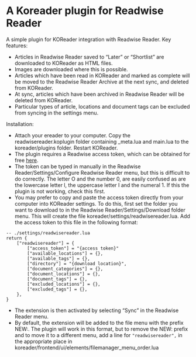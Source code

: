 # A Koreader plugin for Readwise Reader
A simple plugin for KOReader integration with Readwise Reader.
Key features:
- Articles in Readwise Reader saved to “Later” or “Shortlist” are downloaded to KOReader as HTML files.
- Images are downloaded where this is possible.
- Articles which have been read in KOReader and marked as complete will be moved to the Readwise Reader Archive at the next sync, and deleted from KOReader.
- At sync, articles which have been archived in Readwise Reader will be deleted from KOReader.
- Particular types of article, locations and document tags can be excluded from syncing in the settings menu.

Installation:
- Attach your ereader to your computer. Copy the readwisereader.koplugin folder containing _meta.lua and main.lua to the koreader/plugins folder. Restart KOReader.
- The plugin requires a Readwise access token, which can be obtained for free [here](readwisereader.koplugin). 
- The token can be typed in manually in the Readwise Reader/Settings/Configure Readwise Reader menu, but this is difficult to do correctly. The letter O and the number 0, are easily confused as are the lowercase letter l, the uppercase letter I and the numeral 1. If this the plugin is not working, check this first.
- You may prefer to copy and paste the access token directly from your computer into KOReader settings. To do this, first set the folder you want to download to in the Readwise Reader/Settings/Download folder menu. This will create the file koreader/settings/readwisereader.lua. Add the access token to this file in the following format:

```
-- ./settings/readwisereader.lua
return {
    ["readwisereader"] = {
        ["access_token"] = "{access token}"
        ["available_locations"] = {},
        ["available_tags"] = {},
        ["directory"] = "{download location}",
        ["document_categories"] = {},
        ["document_locations"] = {},
        ["document_tags"] = {},
        ["excluded_locations"] = {},
        ["excluded_tags"] = {},
    },
}
```
- The extension is then activated by selecting “Sync” in the Readwise Reader menu.
- By default, the extension will be added to the file menu with the prefix NEW:. The plugin will work in this format, but to remove the NEW: prefix and to move it to a different menu, add a line for  `"readwisereader",` in the appropriate place in koreader/frontend/ui/elements/filemanager_menu_order.lua
